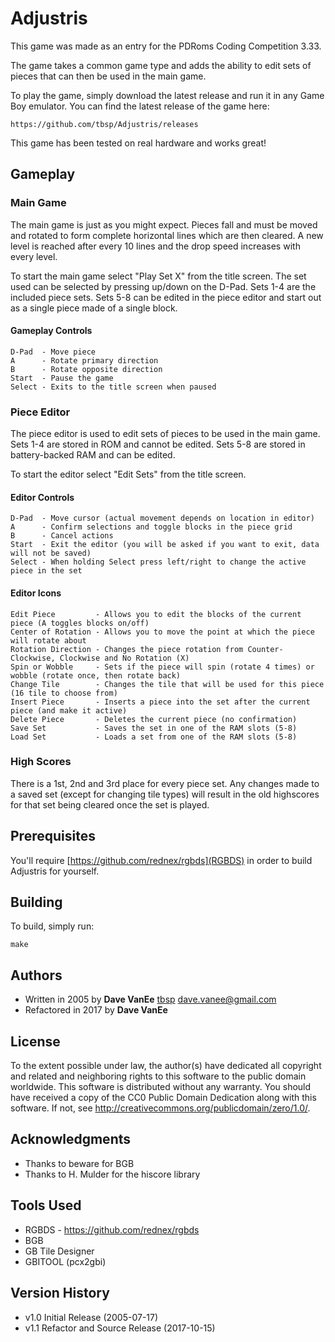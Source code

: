# Adjustris

This game was made as an entry for the PDRoms Coding Competition 3.33.

The game takes a common game type and adds the ability to edit sets of pieces that can then be used in the main game.

To play the game, simply download the latest release and run it in any Game Boy emulator. You can find the latest release of the game here:

    https://github.com/tbsp/Adjustris/releases
    
This game has been tested on real hardware and works great!

## Gameplay

### Main Game

The main game is just as you might expect.  Pieces fall and must be moved and rotated to form complete horizontal lines which are then cleared.  A new level is reached after every 10 lines and the drop speed increases with every level.

To start the main game select "Play Set X" from the title screen.  The set used can be selected by pressing up/down on the D-Pad.  Sets 1-4 are the included piece sets.  Sets 5-8 can be edited in the piece editor and start out as a single piece made of a single block.

#### Gameplay Controls

```
D-Pad  - Move piece
A      - Rotate primary direction
B      - Rotate opposite direction
Start  - Pause the game
Select - Exits to the title screen when paused
```

### Piece Editor

The piece editor is used to edit sets of pieces to be used in the main game.  Sets 1-4 are stored in ROM and cannot be edited.  Sets 5-8 are stored in battery-backed RAM and can be edited.

To start the editor select "Edit Sets" from the title screen.

#### Editor Controls

```
D-Pad  - Move cursor (actual movement depends on location in editor)
A      - Confirm selections and toggle blocks in the piece grid
B      - Cancel actions
Start  - Exit the editor (you will be asked if you want to exit, data will not be saved)
Select - When holding Select press left/right to change the active piece in the set
```

#### Editor Icons

```
Edit Piece         - Allows you to edit the blocks of the current piece (A toggles blocks on/off)
Center of Rotation - Allows you to move the point at which the piece will rotate about
Rotation Direction - Changes the piece rotation from Counter-Clockwise, Clockwise and No Rotation (X)
Spin or Wobble     - Sets if the piece will spin (rotate 4 times) or wobble (rotate once, then rotate back)
Change Tile        - Changes the tile that will be used for this piece (16 tile to choose from)
Insert Piece       - Inserts a piece into the set after the current piece (and make it active)
Delete Piece       - Deletes the current piece (no confirmation)
Save Set           - Saves the set in one of the RAM slots (5-8)
Load Set           - Loads a set from one of the RAM slots (5-8)
```

### High Scores

There is a 1st, 2nd and 3rd place for every piece set.  Any changes made to a saved set (except for changing tile types) will result in the old highscores for that set being cleared once the set is played.


## Prerequisites

You'll require [https://github.com/rednex/rgbds](RGBDS) in order to build Adjustris for yourself.

## Building

To build, simply run:

```
make
```

## Authors 

* Written in 2005 by **Dave VanEe** [tbsp](https://github.com/tbsp) dave.vanee@gmail.com
* Refactored in 2017 by **Dave VanEe**

## License

To the extent possible under law, the author(s) have dedicated all copyright and related and neighboring rights to this software to the public domain worldwide. This software is distributed without any warranty.
You should have received a copy of the CC0 Public Domain Dedication along with this software. If not, see <http://creativecommons.org/publicdomain/zero/1.0/>.

## Acknowledgments

* Thanks to beware for BGB
* Thanks to H. Mulder for the hiscore library

## Tools Used

* RGBDS - https://github.com/rednex/rgbds
* BGB
* GB Tile Designer
* GBITOOL (pcx2gbi)

## Version History

* v1.0 Initial Release (2005-07-17)
* v1.1 Refactor and Source Release (2017-10-15)
